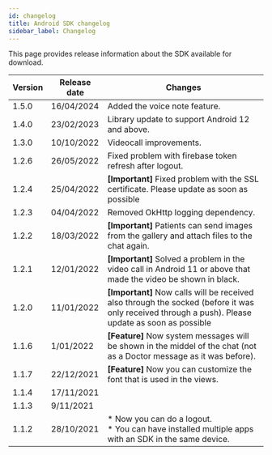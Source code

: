 ```yaml
---
id: changelog
title: Android SDK changelog
sidebar_label: Changelog
---
```


This page provides release information about the SDK available for download.


| Version | Release date | Changes                                                                                                                                              |
|---------|--------------|------------------------------------------------------------------------------------------------------------------------------------------------------|
| 1.5.0   | 16/04/2024   | Added the voice note feature.                                                                                                                        |
| 1.4.0   | 23/02/2023   | Library update to support Android 12 and above.                                                                                                      |
| 1.3.0   | 10/10/2022   | Videocall improvements.                                                                                                                              |	
| 1.2.6   | 26/05/2022   | Fixed problem with firebase token refresh after logout.                                                                                              |	
| 1.2.4   | 25/04/2022   | **\[Important\]** Fixed problem with the SSL certificate. Please update as soon as possible                                                          |
| 1.2.3   | 04/04/2022   | Removed OkHttp logging dependency.                                                                                                                   |
| 1.2.2   | 18/03/2022   | **\[Important\]** Patients can send images from the gallery and attach files to the chat again.                                                      |
| 1.2.1   | 12/01/2022   | **\[Important\]** Solved a problem in the video call in Android 11 or above that made the video be shown in black.                                   |
| 1.2.0   | 11/01/2022   | **\[Important\]** Now calls will be received also through the socked (before it was only received through a push). Please update as soon as possible |
| 1.1.6   | 1/01/2022    | **\[Feature\]** Now system messages will be shown in the middel of the chat (not as a Doctor message as it was before).                              |
| 1.1.7   | 22/12/2021   | **\[Feature\]** Now you can customize the font that is used in the views.                                                                            |
| 1.1.4   | 17/11/2021   |                                                                                                                                                      |
| 1.1.3   | 9/11/2021    |                                                                                                                                                      |
| 1.1.2   | 28/10/2021   | \* Now you can do a logout.<br>\* You can have installed multiple apps with an SDK in the same device.                                               |